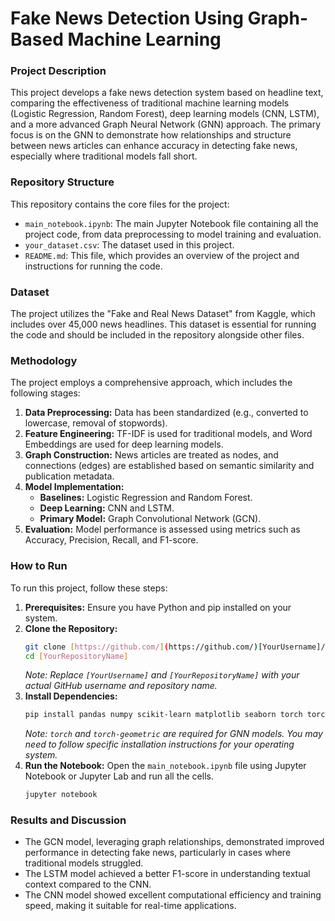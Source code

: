 # Fake News Detection Using Graph-Based Machine Learning

### Project Description

This project develops a fake news detection system based on headline text, comparing the effectiveness of traditional machine learning models (Logistic Regression, Random Forest), deep learning models (CNN, LSTM), and a more advanced Graph Neural Network (GNN) approach. The primary focus is on the GNN to demonstrate how relationships and structure between news articles can enhance accuracy in detecting fake news, especially where traditional models fall short.

### Repository Structure

This repository contains the core files for the project:

- `main_notebook.ipynb`: The main Jupyter Notebook file containing all the project code, from data preprocessing to model training and evaluation.
- `your_dataset.csv`: The dataset used in this project.
- `README.md`: This file, which provides an overview of the project and instructions for running the code.

### Dataset

The project utilizes the "Fake and Real News Dataset" from Kaggle, which includes over 45,000 news headlines. This dataset is essential for running the code and should be included in the repository alongside other files.

### Methodology

The project employs a comprehensive approach, which includes the following stages:

1.  **Data Preprocessing:** Data has been standardized (e.g., converted to lowercase, removal of stopwords).
2.  **Feature Engineering:** TF-IDF is used for traditional models, and Word Embeddings are used for deep learning models.
3.  **Graph Construction:** News articles are treated as nodes, and connections (edges) are established based on semantic similarity and publication metadata.
4.  **Model Implementation:**
    - **Baselines:** Logistic Regression and Random Forest.
    - **Deep Learning:** CNN and LSTM.
    - **Primary Model:** Graph Convolutional Network (GCN).
5.  **Evaluation:** Model performance is assessed using metrics such as Accuracy, Precision, Recall, and F1-score.

### How to Run

To run this project, follow these steps:

1.  **Prerequisites:** Ensure you have Python and pip installed on your system.
2.  **Clone the Repository:**
    ```bash
    git clone [https://github.com/](https://github.com/)[YourUsername]/[YourRepositoryName].git
    cd [YourRepositoryName]
    ```
    *Note: Replace `[YourUsername]` and `[YourRepositoryName]` with your actual GitHub username and repository name.*
3.  **Install Dependencies:**
    ```bash
    pip install pandas numpy scikit-learn matplotlib seaborn torch torch-geometric
    ```
    *Note: `torch` and `torch-geometric` are required for GNN models. You may need to follow specific installation instructions for your operating system.*
4.  **Run the Notebook:** Open the `main_notebook.ipynb` file using Jupyter Notebook or Jupyter Lab and run all the cells.
    ```bash
    jupyter notebook
    ```

### Results and Discussion

- The GCN model, leveraging graph relationships, demonstrated improved performance in detecting fake news, particularly in cases where traditional models struggled.
- The LSTM model achieved a better F1-score in understanding textual context compared to the CNN.
- The CNN model showed excellent computational efficiency and training speed, making it suitable for real-time applications.
